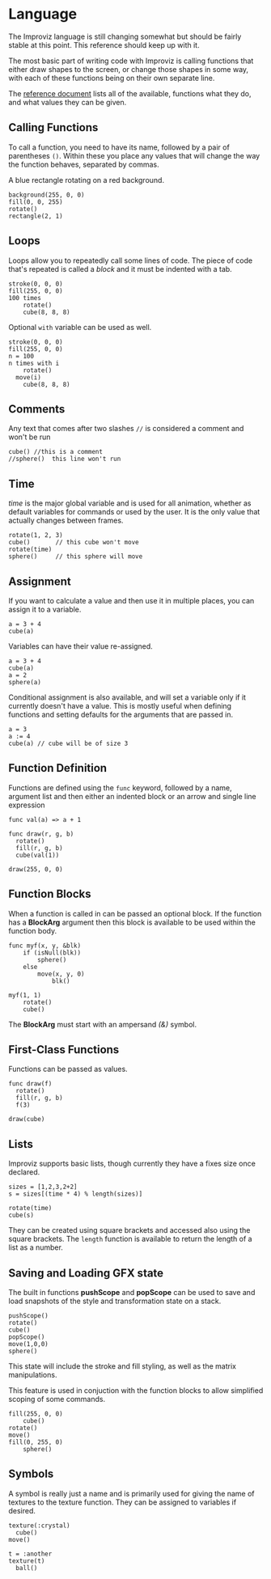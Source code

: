 # Language

The Improviz language is still changing somewhat but should be fairly stable at this point. This reference should keep up with it.

The most basic part of writing code with Improviz is calling functions that either draw shapes to the screen, or change those shapes in some way, with each of these functions being on their own separate line.

The [reference document](./reference.md) lists all of the available, functions what they do, and what values they can be given.

## Calling Functions

To call a function, you need to have its name, followed by a pair of parentheses `()`. Within these you place any values that will change the way the function behaves, separated by commas.

A blue rectangle rotating on a red background.

```
background(255, 0, 0)
fill(0, 0, 255)
rotate()
rectangle(2, 1)
```

## Loops

Loops allow you to repeatedly call some lines of code. The piece of code that's repeated is called a *block* and it must be indented with a tab.

```
stroke(0, 0, 0)
fill(255, 0, 0)
100 times
	rotate()
	cube(8, 8, 8)
```

Optional `with` variable can be used as well.

```
stroke(0, 0, 0)
fill(255, 0, 0)
n = 100
n times with i
	rotate()
  move(i)
	cube(8, 8, 8)
```

## Comments

Any text that comes after two slashes `//` is considered a comment and won't be run

```
cube() //this is a comment
//sphere()  this line won't run
```

## Time

*time* is the major global variable and is used for all animation, whether as default variables for commands or used by the user. It is the only value that actually changes between frames.

```
rotate(1, 2, 3)
cube()       // this cube won't move
rotate(time)
sphere()     // this sphere will move
```

## Assignment

If you want to calculate a value and then use it in multiple places, you can assign it to a variable.

```
a = 3 + 4
cube(a)
```

Variables can have their value re-assigned.

```
a = 3 + 4
cube(a)
a = 2
sphere(a)
```

Conditional assignment is also available, and will set a variable only if it currently doesn't have a value.
This is mostly useful when defining functions and setting defaults for the arguments that are passed in.

```
a = 3
a := 4
cube(a) // cube will be of size 3
```

## Function Definition

Functions are defined using the `func` keyword, followed by a name, argument list and then either an indented block or an arrow and single line expression

```
func val(a) => a + 1

func draw(r, g, b)
  rotate()
  fill(r, g, b)
  cube(val(1))

draw(255, 0, 0)
```

## Function Blocks

When a function is called in can be passed an optional block.
If the function has a **BlockArg** argument then this block is available to be used within the function body.

```
func myf(x, y, &blk)
	if (isNull(blk))
		sphere()
	else
		move(x, y, 0)
			blk()

myf(1, 1)
	rotate()
	cube()
```

The **BlockArg** must start with an ampersand *(&)* symbol.

## First-Class Functions

Functions can be passed as values.

```
func draw(f)
  rotate()
  fill(r, g, b)
  f(3)

draw(cube)
```

## Lists

Improviz supports basic lists, though currently they have a fixes size once declared.

```
sizes = [1,2,3,2+2]
s = sizes[(time * 4) % length(sizes)]

rotate(time)
cube(s)
```

They can be created using square brackets and accessed also using the square brackets. The `length` function is available to return the length of a list as a number.

## Saving and Loading GFX state

The built in functions **pushScope** and **popScope** can be used to save and load snapshots of the style and transformation state on a stack.

```
pushScope()
rotate()
cube()
popScope()
move(1,0,0)
sphere()
```

This state will include the stroke and fill styling, as well as the matrix manipulations.

This feature is used in conjuction with the function blocks to allow simplified scoping of some commands.

```
fill(255, 0, 0)
	cube()
rotate()
move()
fill(0, 255, 0)
	sphere()
```

## Symbols

A symbol is really just a name and is primarily used for giving the name of textures to the texture function. They can be assigned to variables if desired.

```
texture(:crystal)
  cube()
move()

t = :another
texture(t)
  ball()
```
